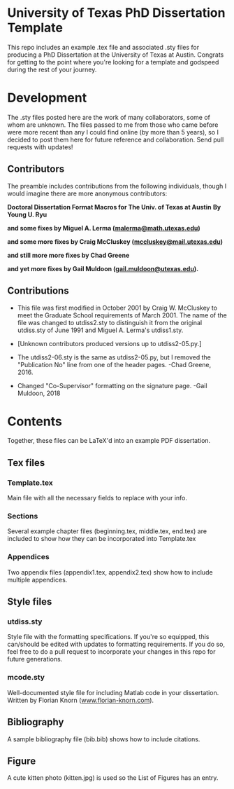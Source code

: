 # University of Texas PhD Dissertation Template
This repo includes an example .tex file and associated .sty files for producing a PhD Dissertation at the University of Texas at Austin. Congrats for getting to the point where you're looking for a template and godspeed during the rest of your journey.

# Development
The .sty files posted here are the work of many collaborators, some of whom are unknown. The files passed to me from those who came before were more recent than any I could find online (by more than 5 years), so I decided to post them here for future reference and collaboration. Send pull requests with updates!

## Contributors
The preamble includes contributions from the following individuals, though I would imagine there are more anonymous contributors:

__Doctoral Dissertation Format Macros for The Univ. of Texas at Austin__
     __By Young U. Ryu__
     
__and some fixes by Miguel A. Lerma (malerma@math.utexas.edu)__

__and some more fixes by Craig McCluskey (mccluskey@mail.utexas.edu)__

__and still more more fixes by Chad Greene__

__and yet more fixes by Gail Muldoon (gail.muldoon@utexas.edu).__

## Contributions
-  This file was first modified in October 2001 by Craig W. McCluskey
 to meet the Graduate School requirements of March 2001. The name of
 the file was changed to utdiss2.sty to distinguish it from the
 original utdiss.sty of June 1991 and Miguel A. Lerma's utdiss1.sty.

-  [Unknown contributors produced versions up to utdiss2-05.py.]
 
-  The utdiss2-06.sty is the same as utdiss2-05.py, but I removed the "Publication No"
 line from one of the header pages. -Chad Greene, 2016.
 
-  Changed "Co-Supervisor" formatting on the signature page. -Gail Muldoon, 2018

# Contents
Together, these files can be LaTeX'd into an example PDF dissertation.

## Tex files
### Template.tex
Main file with all the necessary fields to replace with your info.

### Sections
Several example chapter files (beginning.tex, middle.tex, end.tex) are included to show how they can be incorporated into Template.tex

### Appendices
Two appendix files (appendix1.tex, appendix2.tex) show how to include multiple appendices.

## Style files
### utdiss.sty
Style file with the formatting specifications. If you're so equipped, this can/should be
edited with updates to formatting requirements. If you do so, feel free to do a pull request to incorporate your changes in this repo for future generations.

### mcode.sty
Well-documented style file for including Matlab code in your dissertation. Written by Florian Knorn (www.florian-knorn.com).

## Bibliography
A sample bibliography file (bib.bib) shows how to include citations.

## Figure
A cute kitten photo (kitten.jpg) is used so the List of Figures has an entry. 
